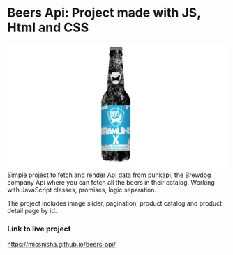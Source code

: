 # Beers Api: Project made with JS, Html and CSS
![beer-api](https://github.com/missnisha/beers-api/blob/master/punk-api-img.JPG)
Simple project to fetch and render Api data from punkapi, the Brewdog company Api where you can fetch all the beers in their catalog.
Working with JavaScript classes, promises, logic separation.

The project includes image slider, pagination, product catalog and product detail page by id.



### Link to live project
https://missnisha.github.io/beers-api/
